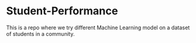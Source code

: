 # Student-Performance
This is a repo where we try different Machine Learning model on a dataset of students in a community.
